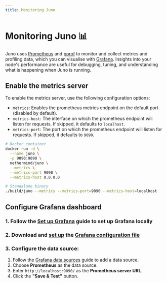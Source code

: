 ```yaml
---
title: Monitoring Juno
---
```


# Monitoring Juno :bar_chart:

Juno uses [Prometheus](https://prometheus.io/) and [pprof](https://github.com/google/pprof) to monitor and collect metrics and profiling data, which you can visualise with [Grafana](https://grafana.com/). Insights into your node's performance are useful for debugging, tuning, and understanding what is happening when Juno is running.

## Enable the metrics server

To enable the metrics server, use the following configuration options:

- `metrics`: Enables the prometheus metrics endpoint on the default port (disabled by default).
- `metrics-host`: The interface on which the prometheus endpoint will listen for requests. If skipped, it defaults to `localhost`.
- `metrics-port`: The port on which the prometheus endpoint will listen for requests. If skipped, it defaults to `9090`.

```bash
# Docker container
docker run -d \
  --name juno \
  -p 9090:9090 \
  nethermind/juno \
  --metrics \
  --metrics-port 9090 \
  --metrics-host 0.0.0.0

# Standalone binary
./build/juno --metrics --metrics-port=9090 --metrics-host=localhost
```

## Configure Grafana dashboard

### 1. Follow the [Set up Grafana](https://grafana.com/docs/grafana/latest/setup-grafana/) guide to set up Grafana locally

### 2. Download and [set up](https://grafana.com/docs/grafana/latest/setup-grafana/configure-grafana/#configuration-file-location) the [Grafana configuration file](/juno_grafana.json)

### 3. Configure the data source:

1. Follow the [Grafana data sources](https://grafana.com/docs/grafana/latest/datasources/) guide to add a data source.
2. Choose **Prometheus** as the data source.
3. Enter `http://localhost:9090/` as the **Prometheus server URL**.
4. Click the **"Save & Test"** button.

